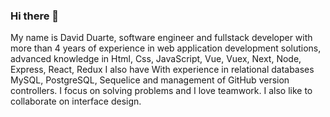 ### Hi there 👋

My name is David Duarte, software engineer and fullstack developer with more than 4 years of experience in web application development solutions, advanced knowledge in Html, Css, JavaScript, Vue, Vuex, Next, Node, Express, React, Redux I also have With experience in relational databases MySQL, PostgreSQL, Sequelice and management of GitHub version controllers. I focus on solving problems and I love teamwork. I also like to collaborate on interface design.
